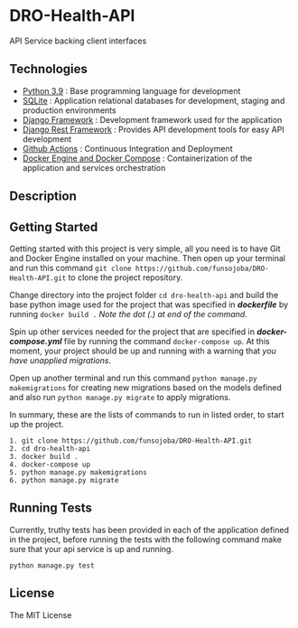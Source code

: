 # DRO-Health-API

API Service backing client interfaces

## Technologies

* [Python 3.9](https://python.org) : Base programming language for development
* [SQLite](https://www.sqlite.org/index.html) : Application relational databases for development, staging and production environments
* [Django Framework](https://www.djangoproject.com/) : Development framework used for the application
* [Django Rest Framework](https://www.django-rest-framework.org/) : Provides API development tools for easy API development
* [Github Actions](https://docs.github.com/en/free-pro-team@latest/actions) : Continuous Integration and Deployment
* [Docker Engine and Docker Compose](https://www.docker.com/) : Containerization of the application and services orchestration

## Description


## Getting Started

Getting started with this project is very simple, all you need is to have Git and Docker Engine installed on your machine. Then open up your terminal and run this command `git clone https://github.com/funsojoba/DRO-Health-API.git` to clone the project repository.

Change directory into the project folder `cd dro-health-api` and build the base python image used for the project that was specified in ***dockerfile*** by running ` docker build . ` *Note the dot (.) at end of the command*.

Spin up other services needed for the project that are specified in ***docker-compose.yml*** file by running the command `docker-compose up`. At this moment, your project should be up and running with a warning that *you have unapplied migrations*.

Open up another terminal and run this command `python manage.py makemigrations` for creating new migrations based on the models defined and also run `python manage.py migrate` to apply migrations.

In summary, these are the lists of commands to run in listed order, to start up the project.

```docker
1. git clone https://github.com/funsojoba/DRO-Health-API.git
2. cd dro-health-api
3. docker build .
4. docker-compose up
5. python manage.py makemigrations
6. python manage.py migrate
```

## Running Tests

Currently, truthy tests has been provided in each of the application defined in the project, before running the tests with the following command make sure that your api service is up and running.

```docker
python manage.py test
```

## License

The MIT License 
